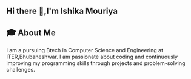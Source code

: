 ## Hi there 👋,I'm Ishika Mouriya

## 🎓 About Me  
I am a  pursuing Btech in Computer Science and Engineering at ITER,Bhubaneshwar.
I am passionate about coding and continuously improving my programming skills through projects and problem-solving challenges.  




